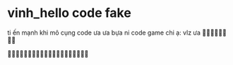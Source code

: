 <h1> vinh_hello code fake </h1>

ti
ến mạnh khi mô
cụng code
ưa ưa
bựa ni code game chi ạ:
vlz
ưa
🙏🙏🙏🙏🙏🙏🙏🙏

👨‍🦳👨‍🦳👩‍🦳👩‍🦳👱‍♀️👱‍♂️👨‍🦱👨‍🦱👳‍♀️👨👧
